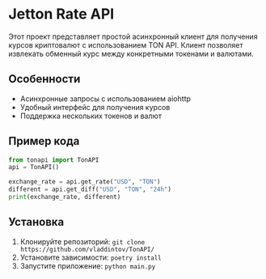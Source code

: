 # Jetton Rate API

Этот проект представляет простой асинхронный клиент для получения курсов криптовалют с использованием TON API. Клиент позволяет извлекать обменный курс между конкретными токенами и валютами.

## Особенности

- Асинхронные запросы с использованием aiohttp
- Удобный интерфейс для получения курсов
- Поддержка нескольких токенов и валют

## Пример кода
```python
from tonapi import TonAPI
api = TonAPI()

exchange_rate = api.get_rate("USD", "TON")
different = api.get_diff("USD", "TON", "24h")
print(exchange_rate, different)
```

## Установка

1. Клонируйте репозиторий: `git clone https://github.com/vladdintov/TonAPI/`
2. Установите зависимости: `poetry install`
3. Запустите приложение: `python main.py`

